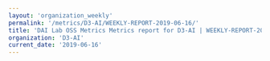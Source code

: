 ```yaml
---
layout: 'organization_weekly'
permalink: '/metrics/D3-AI/WEEKLY-REPORT-2019-06-16/'
title: 'DAI Lab OSS Metrics Metrics report for D3-AI | WEEKLY-REPORT-2019-06-16'
organization: 'D3-AI'
current_date: '2019-06-16'
---
```

